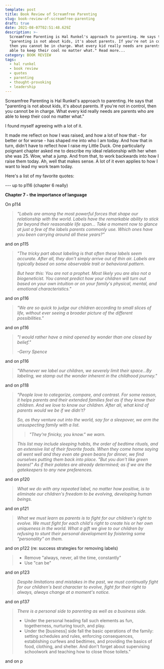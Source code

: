 ```yaml
---
template: post
title: Book Review of Screamfree Parenting
slug: book-review-of-screamfree-parenting
draft: true
date: 2021-08-07T02:51:48.629Z
description: >-
  Screamfree Parenting is Hal Runkel's approach to parenting. He says that
  "parenting is not about kids, it's about parents. If you're not in control,
  then you cannot be in charge. What every kid really needs are parents who are
  able to keep their cool no matter what." Read more...
category: BOOK REVIEW
tags:
  - hal runkel
  - book review
  - quotes
  - parenting
  - thought-provoking
  - leadership
---
```

Screamfree Parenting is Hal Runkel's approach to parenting. He says that "parenting is not about kids, it's about parents. If you're not in control, then you cannot be in charge. What every kid really needs are parents who are able to keep their cool no matter what."

I found myself agreeing with a lot of it. 

It made me reflect on how I was raised, and how a lot of how that - for better or for worse - has shaped me into who I am today. And how that in turn, didn't have to reflect how I raise my Little Duck. One particularly poignant chapter asked me to describe my ideal relationship with her when she was 25. Wow, what a jump. And from that, to work backwards into how I raise them today. Ah, well that makes sense. A lot of it even applies to how I want to lead my work team today.

Here's a list of my favorite quotes:

\--- up to p116 (chapter 6 really)

**Chapter 7 - the importance of language**

On p114

> *"Labels are among the most powerful forces that shape our relationship with the world. Labels have the remarkable ability to stick far beyond their reasonable life span... Take a moment now to glance at just a few of the labels parents commonly use. Which ones have you been carrying around all these years?"* 

and on p115

> *"The tricky part about labeling is that often these labels seem accurate. After all, they don't simply arrive out of thin air. Labels are typically based on some observable trait or behavioral pattern.*
>
> *But hear this: You are not a prophet. Most likely you are also not a biogeneticist. You cannot predict how your children will turn out based on your own intuition or on your family's physical, mental, and emotional characteristics."*

and on p116

> *"We are so quick to judge our children according to small slices of life, without ever seeing a broader picture of the different possibilities."* 

and on p116

> *"I would rather have a mind opened by wonder than one closed by belief."* 
>
> *\-Gerry Spence* 

and on p116

> *"Whenever we label our children, we severely limit their space...By labeling, we stamp out the wonder inherent in the childhood journey."*

and on p118

> *"People love to categorize, compare, and contrast. For some reason, it helps parents and their extended families feel as if they know their children. And we love to know our children. After all, what kind of parents would we be if we didn't?* 
>
> *So, as they venture out into the world, say for a sleepover, we arm the unsuspecting family with a list.*
>
> > *"They're finicky, you know." we warn.*
> 
> *This list may include sleeping habits, the order of bedtime rituals, and an extensive list of their favorite foods. When they come home saying all went well and they even ate green beans for dinner, we find ourselves putting them back into place. "But you don't like green beans!" As if their palates are already determined; as if we are the gatekeepers to any new preferences.*

and on p120
> *What we do with any repeated label, no matter how positive, is to eliminate our children's freedom to be evolving, developing human beings.*

and on p121
> *What we must learn as parents is to fight for our children's right to evolve. We must fight for each child's right to create his or her own uniqueness in the world. What a gift we give to our children by refusing to stunt their personal development by foistering some "personality" on them.*

and on p122 (re: success strategies for removing labels)
> * Remove "always, never, all the time, constantly"
> * Use "can be"

and on p123
> *Despite limitations and mistakes in the past, we must continually fight for our children's best character to evolve, fight for their right to always, always change at a moment's notice.*

and on p137
> *There is a personal side to parenting as well as a business side.*
> * Under the personal heading fall such elements as fun, togetherness, nurturing touch, and play.
> * Under the [business] side fall the basic operations of the family: setting schedules and rules, enforcing consequences, establishing curfews and bedtimes, and providing the basics of food, clothing, and shelter. And don't forget about supervising schoolwork and teaching how to close those toilets."

and on p 
